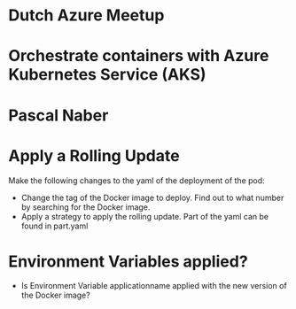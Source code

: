 # Dutch Azure Meetup 
# Orchestrate containers with Azure Kubernetes Service (AKS)
# Pascal Naber

# Apply a Rolling Update
Make the following changes to the yaml of the deployment of the pod:
* Change the tag of the Docker image to deploy. Find out to what number by searching for the Docker image.
* Apply a strategy to apply the rolling update. Part of the yaml can be found in part.yaml

# Environment Variables applied?
* Is Environment Variable applicationname applied with the new version of the Docker image?